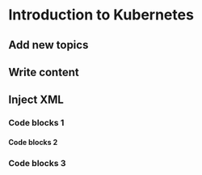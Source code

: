 #  Introduction to Kubernetes
<primary-label ref="h1" />

<!--Writerside adds this topic when you create a new documentation project.
You can use it as a sandbox to play with Writerside features, and remove it from the TOC when you don't need it anymore.-->


## Add new topics

## Write content


## Inject XML




### Code blocks 1


#### Code blocks 2
### Code blocks 3
